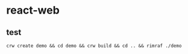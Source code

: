 # react-web

## test

```shell
crw create demo && cd demo && crw build && cd .. && rimraf ./demo
```
